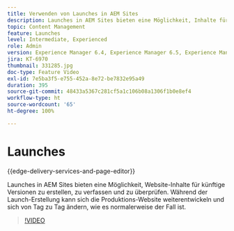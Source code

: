 ```yaml
---
title: Verwenden von Launches in AEM Sites
description: Launches in AEM Sites bieten eine Möglichkeit, Inhalte für künftige Versionen zu erstellen, zu verfassen und zu überprüfen.
topic: Content Management
feature: Launches
level: Intermediate, Experienced
role: Admin
version: Experience Manager 6.4, Experience Manager 6.5, Experience Manager as a Cloud Service
jira: KT-6970
thumbnail: 331285.jpg
doc-type: Feature Video
exl-id: 7e5ba3f5-e755-452a-8e72-be7832e95a49
duration: 395
source-git-commit: 48433a5367c281cf5a1c106b08a1306f1b0e8ef4
workflow-type: ht
source-wordcount: '65'
ht-degree: 100%

---
```


# Launches

{{edge-delivery-services-and-page-editor}}

Launches in AEM Sites bieten eine Möglichkeit, Website-Inhalte für künftige Versionen zu erstellen, zu verfassen und zu überprüfen. Während der Launch-Erstellung kann sich die Produktions-Website weiterentwickeln und sich von Tag zu Tag ändern, wie es normalerweise der Fall ist.

>[!VIDEO](https://video.tv.adobe.com/v/331285?quality=12&learn=on)
